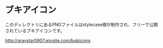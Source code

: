 ブキアイコン
============

このディレクトリにあるPNGファイルはstylecase様が制作され、フリーで公開されているブキアイコンです。

http://graystar0907.wixsite.com/bukiicons
